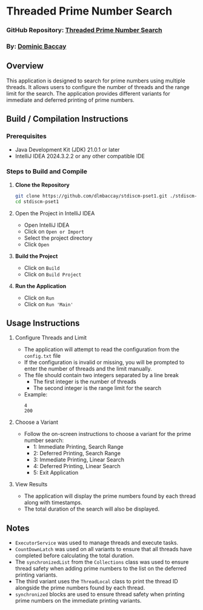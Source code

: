 # Threaded Prime Number Search

### GitHub Repository: [Threaded Prime Number Search](https://github.com/dlmbaccay/stdiscm-pset1)

### By: [Dominic Baccay](https://github.com/dlmbaccay)

## Overview
This application is designed to search for prime numbers using multiple threads. It allows users to configure the number of threads and the range limit for the search. The application provides different variants for immediate and deferred printing of prime numbers.

## Build / Compilation Instructions

### Prerequisites
- Java Development Kit (JDK) 21.0.1 or later
- IntelliJ IDEA 2024.3.2.2 or any other compatible IDE

### Steps to Build and Compile

1. **Clone the Repository**
   ```sh
   git clone https://github.com/dlmbaccay/stdiscm-pset1.git ./stdiscm-pset1
   cd stdiscm-pset1
   ```

2. Open the Project in IntelliJ IDEA
   - Open IntelliJ IDEA
   - Click on `Open or Import`
   - Select the project directory
   - Click `Open`


3. **Build the Project**
   - Click on `Build` 
   - Click on `Build Project`


4. **Run the Application**
    - Click on `Run`
    - Click on `Run 'Main'`


## Usage Instructions

1. Configure Threads and Limit
   - The application will attempt to read the configuration from the `config.txt` file
   - If the configuration is invalid or missing, you will be prompted to enter the number of threads and the limit manually.
   - The file should contain two integers separated by a line break
     - The first integer is the number of threads
     - The second integer is the range limit for the search
   - Example:
     ```
     4
     200
     ```
     
2. Choose a Variant
   - Follow the on-screen instructions to choose a variant for the prime number search:
     - 1: Immediate Printing, Search Range
     - 2: Deferred Printing, Search Range
     - 3: Immediate Printing, Linear Search
     - 4: Deferred Printing, Linear Search
     - 5: Exit Application
     
   
3. View Results
   - The application will display the prime numbers found by each thread along with timestamps.
   - The total duration of the search will also be displayed.

## Notes
- `ExecutorService` was used to manage threads and execute tasks.
- `CountDownLatch` was used on all variants to ensure that all threads have completed before calculating the total duration.
- The `synchronizedList` from the `Collections` class was used to ensure thread safety when adding prime numbers to the list on the deferred printing variants.
- The third variant uses the `ThreadLocal` class to print the thread ID alongside the prime numbers found by each thread.
- `synchronized` blocks are used to ensure thread safety when printing prime numbers on the immediate printing variants.